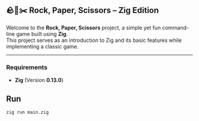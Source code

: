 ## 🪨📄✂️ Rock, Paper, Scissors – Zig Edition  

Welcome to the **Rock, Paper, Scissors** project, a simple yet fun command-line game built using **Zig**.  
This project serves as an introduction to Zig and its basic features while implementing a classic game.  

---

### Requirements  

- **Zig** (Version **0.13.0**)  

## Run 

```sh
zig run main.zig
```